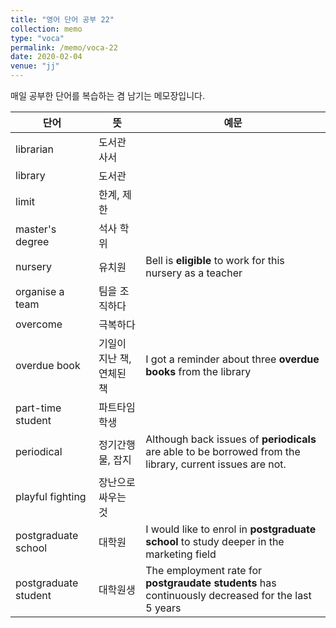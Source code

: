 ```yaml
---
title: "영어 단어 공부 22"
collection: memo
type: "voca"
permalink: /memo/voca-22
date: 2020-02-04
venue: "jj"
---
```


매일 공부한 단어를 복습하는 겸 남기는 메모장입니다.

| 단어            | 뜻   |  예문                                                            |
| --------         | ------ | ------------------------------------------------------------ |
| librarian | 도서관 사서 |  |
| library | 도서관 |  |
| limit | 한계, 제한 |  |
| master's degree | 석사 학위 |  |
| nursery | 유치원 | Bell is **eligible** to work for this nursery as a teacher |
| organise a team | 팀을 조직하다 |  |
| overcome | 극복하다 |  |
| overdue book | 기일이 지난 책, 연체된 책 | I got a reminder about three **overdue books** from the library |
| part-time student | 파트타임 학생 |  |
| periodical | 정기간행물, 잡지 | Although back issues of **periodicals** are able to be borrowed from the library, current issues are not. |
| playful fighting | 장난으로 싸우는 것 |  |
| postgraduate school | 대학원 | I would like to enrol in **postgraduate school** to study deeper in the marketing field |
| postgraduate student | 대학원생 | The employment rate for **postgraudate students** has continuously decreased for the last 5 years |
